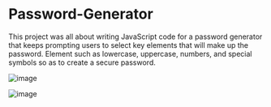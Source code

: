 # Password-Generator
This project was all about writing JavaScript code for a password generator that keeps prompting users to select key elements that will make up the password.
Element such as lowercase, uppercase, numbers, and special symbols so as to create a secure password.

![image](https://user-images.githubusercontent.com/82301113/118415771-5566d500-b67a-11eb-81dc-ef848d47bb41.png)

![image](https://user-images.githubusercontent.com/82301113/118415813-8f37db80-b67a-11eb-9241-6661554efb96.png)

